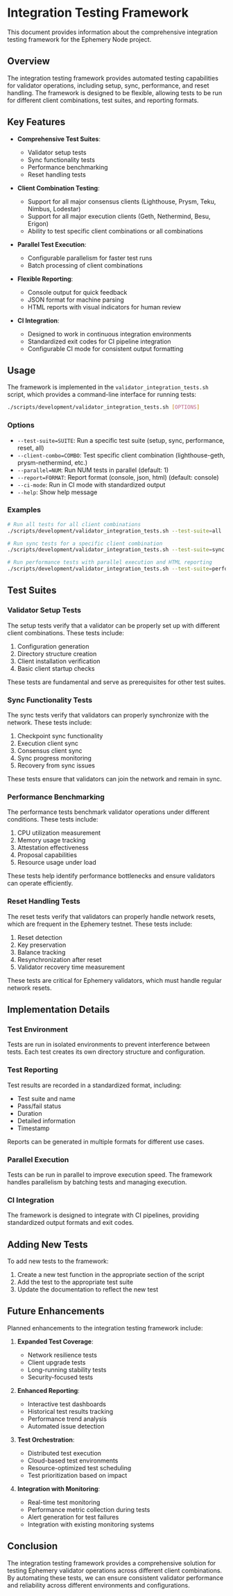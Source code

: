 # Integration Testing Framework

This document provides information about the comprehensive integration testing framework for the Ephemery Node project.

## Overview

The integration testing framework provides automated testing capabilities for validator operations, including setup, sync, performance, and reset handling. The framework is designed to be flexible, allowing tests to be run for different client combinations, test suites, and reporting formats.

## Key Features

- **Comprehensive Test Suites**: 
  - Validator setup tests
  - Sync functionality tests
  - Performance benchmarking
  - Reset handling tests

- **Client Combination Testing**:
  - Support for all major consensus clients (Lighthouse, Prysm, Teku, Nimbus, Lodestar)
  - Support for all major execution clients (Geth, Nethermind, Besu, Erigon)
  - Ability to test specific client combinations or all combinations

- **Parallel Test Execution**:
  - Configurable parallelism for faster test runs
  - Batch processing of client combinations

- **Flexible Reporting**:
  - Console output for quick feedback
  - JSON format for machine parsing
  - HTML reports with visual indicators for human review

- **CI Integration**:
  - Designed to work in continuous integration environments
  - Standardized exit codes for CI pipeline integration
  - Configurable CI mode for consistent output formatting

## Usage

The framework is implemented in the `validator_integration_tests.sh` script, which provides a command-line interface for running tests:

```bash
./scripts/development/validator_integration_tests.sh [OPTIONS]
```

### Options

- `--test-suite=SUITE`: Run a specific test suite (setup, sync, performance, reset, all)
- `--client-combo=COMBO`: Test specific client combination (lighthouse-geth, prysm-nethermind, etc.)
- `--parallel=NUM`: Run NUM tests in parallel (default: 1)
- `--report=FORMAT`: Report format (console, json, html) (default: console)
- `--ci-mode`: Run in CI mode with standardized output
- `--help`: Show help message

### Examples

```bash
# Run all tests for all client combinations
./scripts/development/validator_integration_tests.sh --test-suite=all

# Run sync tests for a specific client combination
./scripts/development/validator_integration_tests.sh --test-suite=sync --client-combo=lighthouse-geth

# Run performance tests with parallel execution and HTML reporting
./scripts/development/validator_integration_tests.sh --test-suite=performance --parallel=2 --report=html
```

## Test Suites

### Validator Setup Tests

The setup tests verify that a validator can be properly set up with different client combinations. These tests include:

1. Configuration generation
2. Directory structure creation
3. Client installation verification
4. Basic client startup checks

These tests are fundamental and serve as prerequisites for other test suites.

### Sync Functionality Tests

The sync tests verify that validators can properly synchronize with the network. These tests include:

1. Checkpoint sync functionality
2. Execution client sync
3. Consensus client sync
4. Sync progress monitoring
5. Recovery from sync issues

These tests ensure that validators can join the network and remain in sync.

### Performance Benchmarking

The performance tests benchmark validator operations under different conditions. These tests include:

1. CPU utilization measurement
2. Memory usage tracking
3. Attestation effectiveness
4. Proposal capabilities
5. Resource usage under load

These tests help identify performance bottlenecks and ensure validators can operate efficiently.

### Reset Handling Tests

The reset tests verify that validators can properly handle network resets, which are frequent in the Ephemery testnet. These tests include:

1. Reset detection
2. Key preservation
3. Balance tracking
4. Resynchronization after reset
5. Validator recovery time measurement

These tests are critical for Ephemery validators, which must handle regular network resets.

## Implementation Details

### Test Environment

Tests are run in isolated environments to prevent interference between tests. Each test creates its own directory structure and configuration.

### Test Reporting

Test results are recorded in a standardized format, including:

- Test suite and name
- Pass/fail status
- Duration
- Detailed information
- Timestamp

Reports can be generated in multiple formats for different use cases.

### Parallel Execution

Tests can be run in parallel to improve execution speed. The framework handles parallelism by batching tests and managing execution.

### CI Integration

The framework is designed to integrate with CI pipelines, providing standardized output formats and exit codes.

## Adding New Tests

To add new tests to the framework:

1. Create a new test function in the appropriate section of the script
2. Add the test to the appropriate test suite
3. Update the documentation to reflect the new test

## Future Enhancements

Planned enhancements to the integration testing framework include:

1. **Expanded Test Coverage**:
   - Network resilience tests
   - Client upgrade tests
   - Long-running stability tests
   - Security-focused tests

2. **Enhanced Reporting**:
   - Interactive test dashboards
   - Historical test results tracking
   - Performance trend analysis
   - Automated issue detection

3. **Test Orchestration**:
   - Distributed test execution
   - Cloud-based test environments
   - Resource-optimized test scheduling
   - Test prioritization based on impact

4. **Integration with Monitoring**:
   - Real-time test monitoring
   - Performance metric collection during tests
   - Alert generation for test failures
   - Integration with existing monitoring systems

## Conclusion

The integration testing framework provides a comprehensive solution for testing Ephemery validator operations across different client combinations. By automating these tests, we can ensure consistent validator performance and reliability across different environments and configurations. 
